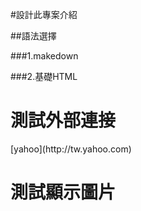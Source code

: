 #設計此專案介紹

##語法選擇

###1.makedown

###2.基礎HTML
<h1> 測試外部連接 </h1>
[yahoo](http://tw.yahoo.com)


<h1> 測試顯示圖片 </h1>










